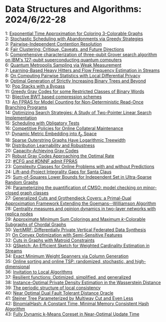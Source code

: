 # Data Structures and Algorithms: 2024/6/22-28  
1: [Exponential Time Approximation for Coloring 3-Colorable Graphs](https://doi.org/10.48550/arXiv.2406.15563)  
2: [Stochastic Scheduling with Abandonments via Greedy Strategies](https://doi.org/10.48550/arXiv.2406.15691)  
3: [Pairwise-Independent Contention Resolution](https://doi.org/10.48550/arXiv.2406.15876)  
4: [Fair Clustering: Critique, Caveats, and Future Directions](https://doi.org/10.48550/arXiv.2406.15960)  
5: [Comprehensive characterization of three-qubit Grover search algorithm on  IBM's 127-qubit superconducting quantum computers](https://doi.org/10.48550/arXiv.2406.16018)  
6: [Quantum Metropolis Sampling via Weak Measurement](https://doi.org/10.48550/arXiv.2406.16023)  
7: [Learning-Based Heavy Hitters and Flow Frequency Estimation in Streams](https://doi.org/10.48550/arXiv.2406.16270)  
8: [On Computing Pairwise Statistics with Local Differential Privacy](https://doi.org/10.48550/arXiv.2406.16305)  
9: [Optimal Generation of Strictly Increasing Binary Trees and Beyond](https://doi.org/10.48550/arXiv.2406.16396)  
10: [Pop Stacks with a Bypass](https://doi.org/10.48550/arXiv.2406.16399)  
11: [Greedy Gray Codes for some Restricted Classes of Binary Words](https://doi.org/10.48550/arXiv.2406.16405)  
12: [Bijective BWT based compression schemes](https://doi.org/10.48550/arXiv.2406.16475)  
13: [An FPRAS for Model Counting for Non-Deterministic Read-Once Branching  Programs](https://doi.org/10.48550/arXiv.2406.16515)  
14: [Optimizing Search Strategies: A Study of Two-Pointer Linear Search  Implementation](https://doi.org/10.48550/arXiv.2406.16729)  
15: [Scheduling with Obligatory Tests](https://doi.org/10.48550/arXiv.2406.16734)  
16: [Competitive Policies for Online Collateral Maintenance](https://doi.org/10.48550/arXiv.2406.17121)  
17: [Dynamic Metric Embedding into $\ell_p$ Space](https://doi.org/10.48550/arXiv.2406.17210)  
18: [Sparse Outerstring Graphs Have Logarithmic Treewidth](https://doi.org/10.48550/arXiv.2406.17424)  
19: [Distribution Learnability and Robustness](https://doi.org/10.48550/arXiv.2406.17814)  
20: [Capacity-Achieving Gray Codes](https://doi.org/10.48550/arXiv.2406.17669)  
21: [Robust Gray Codes Approaching the Optimal Rate](https://doi.org/10.48550/arXiv.2406.17689)  
22: [#CFG and #DNNF admit FPRAS](https://doi.org/10.48550/arXiv.2406.18224)  
23: [Complexity Classes for Online Problems with and without Predictions](https://doi.org/10.48550/arXiv.2406.18265)  
24: [Lift-and-Project Integrality Gaps for Santa Claus](https://doi.org/10.48550/arXiv.2406.18273)  
25: [Sum-of-Squares Lower Bounds for Independent Set in Ultra-Sparse Random  Graphs](https://doi.org/10.48550/arXiv.2406.18429)  
26: [Parameterizing the quantification of CMSO: model checking on  minor-closed graph classes](https://doi.org/10.48550/arXiv.2406.18465)  
27: [Generalized Cuts and Grothendieck Covers: a Primal-Dual Approximation  Framework Extending the Goemans--Williamson Algorithm](https://doi.org/10.48550/arXiv.2406.18670)  
28: [Centrality measures and opinion dynamics in two-layer networks with  replica nodes](https://doi.org/10.48550/arXiv.2406.18780)  
29: [Approximate Minimum Sum Colorings and Maximum $k$-Colorable Subgraphs of  Chordal Graphs](https://doi.org/10.48550/arXiv.2406.18835)  
30: [VertiMRF: Differentially Private Vertical Federated Data Synthesis](https://doi.org/10.48550/arXiv.2406.19008)  
31: [On Convex Optimization with Semi-Sensitive Features](https://doi.org/10.48550/arXiv.2406.19040)  
32: [Cuts in Graphs with Matroid Constraints](https://doi.org/10.48550/arXiv.2406.19134)  
33: [QSketch: An Efficient Sketch for Weighted Cardinality Estimation in  Streams](https://doi.org/10.48550/arXiv.2406.19143)  
34: [Exact Minimum Weight Spanners via Column Generation](https://doi.org/10.48550/arXiv.2406.19164)  
35: [Online sorting and online TSP: randomized, stochastic, and  high-dimensional](https://doi.org/10.48550/arXiv.2406.19257)  
36: [Invitation to Local Algorithms](https://doi.org/10.48550/arXiv.2406.19430)  
37: [Resilient functions: Optimized, simplified, and generalized](https://doi.org/10.48550/arXiv.2406.19467)  
38: [Instance-Optimal Private Density Estimation in the Wasserstein Distance](https://doi.org/10.48550/arXiv.2406.19566)  
39: [The periodic structure of local consistency](https://doi.org/10.48550/arXiv.2406.19685)  
40: [Near Optimal Dual Fault Tolerant Distance Oracle](https://doi.org/10.48550/arXiv.2406.19709)  
41: [Steiner Tree Parameterized by Multiway Cut and Even Less](https://doi.org/10.48550/arXiv.2406.19819)  
42: [BinomialHash: A Constant Time, Minimal Memory Consistent Hash Algorithm](https://doi.org/10.48550/arXiv.2406.19836)  
43: [Fully Dynamic k-Means Coreset in Near-Optimal Update Time](https://doi.org/10.48550/arXiv.2406.19926)  